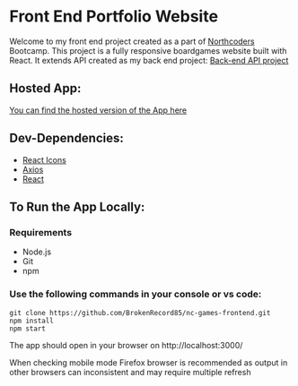# Front End Portfolio Website

Welcome to my front end project created as a part of [Northcoders](https://northcoders.com/) Bootcamp.
This project is a fully responsive boardgames website built with React. 
It extends API created as my 
back end project: [Back-end API project](https://github.com/BrokenRecord85/first-project)


## Hosted App:

[You can find the hosted version of the App here]()

## Dev-Dependencies:
- [React Icons](https://react-icons.github.io/react-icons/)
- [Axios](https://www.npmjs.com/package/axios)
- [React](https://reactjs.org/)

## To Run the App Locally:

### Requirements
- Node.js
- Git
- npm 

### Use the following commands in your console or vs code: 
    
    
    git clone https://github.com/BrokenRecord85/nc-games-frontend.git
    npm install
    npm start
    
    
The app should open in your browser on http://localhost:3000/

When checking mobile mode Firefox browser is recommended as output in other browsers can inconsistent 
and may require multiple refresh 















